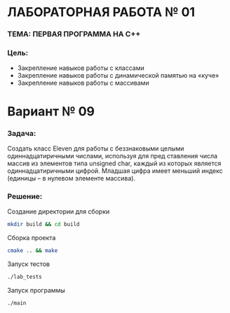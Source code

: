 # ЛАБОРАТОРНАЯ РАБОТА № 01
### ТЕМА: ПЕРВАЯ ПРОГРАММА НА С++

### Цель:
- Закрепление навыков работы с классами
- Закрепление навыков работы с динамической памятью на «куче» 
- Закрепление навыков работы с массивами 

# Вариант № 09
### Задача:
Создать класс Eleven для работы с беззнаковыми целыми одиннадцатиричными числами, используя для пред
ставления числа массив из элементов типа unsigned char, каждый из которых является одиннадцатиричными 
цифрой. Младшая цифра имеет меньший индекс (единицы – в нулевом элементе массива).  

### Решение:
Создание директории для сборки
```bash
mkdir build && cd build 
```

Сборка проекта
```bash
cmake .. && make
```

Запуск тестов
```bash
./lab_tests
```

Запуск программы
```bash
./main
```